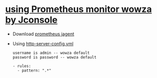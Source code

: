 # [using Prometheus monitor wowza by Jconsole](https://github.com/prometheus/jmx_exporter)
- Download [prometheus jagent](https://repo1.maven.org/maven2/io/prometheus/jmx/jmx_prometheus_javaagent/0.3.1/jmx_prometheus_javaagent-0.3.1.jar)
- Using [http-server-config.yml](https://raw.githubusercontent.com/alochym01/wowza/master/prometheus/http-server-config.yml)
    
      username is admin -- wowza default
      password is password -- wowza default

      - rules:
        - pattern: ".*"
